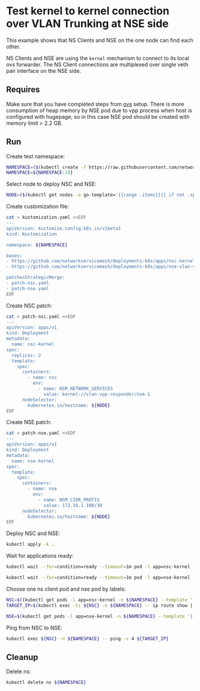 # Test kernel to kernel connection over VLAN Trunking at NSE side


This example shows that NS Clients and NSE on the one node can find each other. 

NS Clients and NSE are using the `kernel` mechanism to connect to its local ovs forwarder.
The NS Client connections are multiplexed over single veth pair interface on the NSE side.

## Requires

Make sure that you have completed steps from [ovs](../../ovs) setup.
There is more consumption of heap memory by NSE pod due to vpp process when host is configured with
hugepage, so in this case NSE pod should be created with memory limit > 2.2 GB.

## Run

Create test namespace:
```bash
NAMESPACE=($(kubectl create -f https://raw.githubusercontent.com/networkservicemesh/deployments-k8s/c1e4e6bbb126192d4cf421e6c47da0c08868a7c2/examples/use-cases/namespace.yaml)[0])
NAMESPACE=${NAMESPACE:10}
```

Select node to deploy NSC and NSE:
```bash
NODE=($(kubectl get nodes -o go-template='{{range .items}}{{ if not .spec.taints  }}{{index .metadata.labels "kubernetes.io/hostname"}} {{end}}{{end}}')[0])
```

Create customization file:
```bash
cat > kustomization.yaml <<EOF
---
apiVersion: kustomize.config.k8s.io/v1beta1
kind: Kustomization

namespace: ${NAMESPACE}

bases:
- https://github.com/networkservicemesh/deployments-k8s/apps/nsc-kernel?ref=c1e4e6bbb126192d4cf421e6c47da0c08868a7c2
- https://github.com/networkservicemesh/deployments-k8s/apps/nse-vlan-vpp?ref=c1e4e6bbb126192d4cf421e6c47da0c08868a7c2

patchesStrategicMerge:
- patch-nsc.yaml
- patch-nse.yaml
EOF
```

Create NSC patch:
```bash
cat > patch-nsc.yaml <<EOF
---
apiVersion: apps/v1
kind: Deployment
metadata:
  name: nsc-kernel
spec:
  replicas: 2
  template:
    spec:
      containers:
        - name: nsc
          env:
            - name: NSM_NETWORK_SERVICES
              value: kernel://vlan-vpp-responder/nsm-1
      nodeSelector:
        kubernetes.io/hostname: ${NODE}
EOF
```

Create NSE patch:
```bash
cat > patch-nse.yaml <<EOF
---
apiVersion: apps/v1
kind: Deployment
metadata:
  name: nse-kernel
spec:
  template:
    spec:
      containers:
        - name: nse
          env:
            - name: NSM_CIDR_PREFIX
              value: 172.16.1.100/30
      nodeSelector:
        kubernetes.io/hostname: ${NODE}
EOF
```

Deploy NSC and NSE:
```bash
kubectl apply -k .
```

Wait for applications ready:
```bash
kubectl wait --for=condition=ready --timeout=1m pod -l app=nsc-kernel -n ${NAMESPACE}
```
```bash
kubectl wait --for=condition=ready --timeout=1m pod -l app=nse-kernel -n ${NAMESPACE}
```

Choose one ns client pod and nse pod by labels:
```bash
NSC=$((kubectl get pods -l app=nsc-kernel -n ${NAMESPACE} --template '{{range .items}}{{.metadata.name}}{{" "}}{{end}}') | cut -d' ' -f1)
TARGET_IP=$(kubectl exec -ti ${NSC} -n ${NAMESPACE} -- ip route show | grep 172.16 | cut -d' ' -f1)
```
```bash
NSE=$(kubectl get pods -l app=nse-kernel -n ${NAMESPACE} --template '{{range .items}}{{.metadata.name}}{{"\n"}}{{end}}')
```

Ping from NSC to NSE:
```bash
kubectl exec ${NSC} -n ${NAMESPACE} -- ping -c 4 ${TARGET_IP}
```

## Cleanup

Delete ns:
```bash
kubectl delete ns ${NAMESPACE}
```
